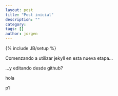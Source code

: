 ```yaml
---
layout: post
title: "Post inicial"
description: ""
category:
tags: []
author: jorgen
---
```

{% include JB/setup %}

Comenzando a utilizar jekyll en esta nueva etapa...

...y editando desde github?

hola

p1
